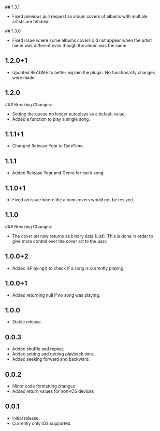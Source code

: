 ## 1.3.1

* Fixed previous pull request so album covers of albums with multiple artists are fetched. 

## 1.3.0

* Fixed issue where some albums covers did not appear when the artist name was different even though the album was the same.

## 1.2.0+1

* Updated README to better explain the plugin. No functionality changes were made.

## 1.2.0

### Breaking Changes:

* Setting the queue no longer autoplays as a default value.
* Added a function to play a single song.

## 1.1.1+1

* Changed Release Year to DateTime.

## 1.1.1

* Added Release Year and Genre for each song.

## 1.1.0+1

* Fixed an issue where the album covers would not be resized.

## 1.1.0

### Breaking Changes:

* The cover art now returns as binary data (List<int>). This is done in order to give more control over the cover art to the user.

## 1.0.0+2

* Added isPlaying() to check if a song is currently playing.

## 1.0.0+1

* Added returning null if no song was playing.

## 1.0.0

* Stable release.

## 0.0.3

* Added shuffle and repeat.
* Added setting and getting playback time.
* Added seeking forward and backward.

## 0.0.2

* Minor code formatting changes
* Added return values for non-iOS devices

## 0.0.1

* Initial release. 
* Currently only iOS supported.
